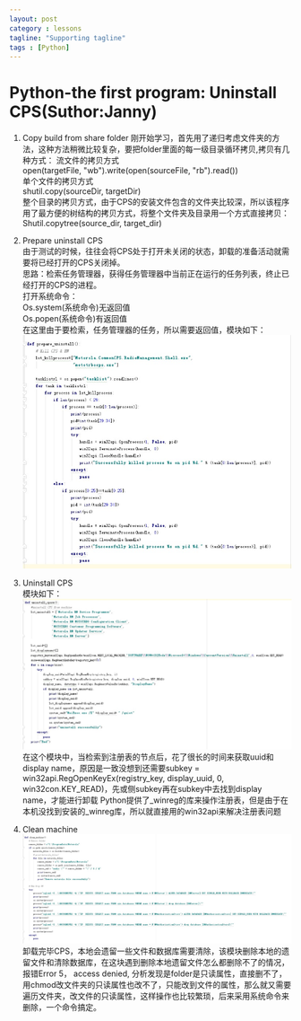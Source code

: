 ```yaml
---
layout: post
category : lessons
tagline: "Supporting tagline"
tags : [Python]
---
```


#   Python-the first program:  Uninstall CPS(Suthor:Janny)
1.	Copy build from share folder
刚开始学习，首先用了递归考虑文件夹的方法，这种方法稍微比较复杂，要把folder里面的每一级目录循环拷贝,拷贝有几种方式：
流文件的拷贝方式	    
open(targetFile, "wb").write(open(sourceFile, "rb").read())     
单个文件的拷贝方式    
shutil.copy(sourceDir,  targetDir)     
整个目录的拷贝方式，由于CPS的安装文件包含的文件夹比较深，所以该程序用了最方便的树结构的拷贝方式，将整个文件夹及目录用一个方式直接拷贝：    
Shutil.copytree(source_dir, target_dir)    

2.	Prepare uninstall CPS    
由于测试的时候，往往会将CPS处于打开未关闭的状态，卸载的准备活动就需要将已经打开的CPS关闭掉。    
思路：检索任务管理器，获得任务管理器中当前正在运行的任务列表，终止已经打开的CPS的进程。    
打开系统命令：    
Os.system(系统命令)无返回值    
Os.popen(系统命令)有返回值    
在这里由于要检索，任务管理器的任务，所以需要返回值，模块如下：        
    <img src="/assets/images/uninstall.jpg" alt=" " class="img-responsive" />            

3.	Uninstall CPS    
模块如下：        
    <img src="/assets/images/uninstall1.jpg" alt=" " class="img-responsive" />     
在这个模块中，当检索到注册表的节点后，花了很长的时间来获取uuid和display name，原因是一致没想到还需要subkey =           win32api.RegOpenKeyEx(registry_key, display_uuid, 0, win32con.KEY_READ)，先或侧subkey再在subkey中去找到display name，才能进行卸载
Python提供了_winreg的库来操作注册表，但是由于在本机没找到安装的_winreg库，所以就直接用的win32api来解决注册表问题             

4.	Clean machine               
    <img src="/assets/images/uninstall2.jpg" alt=" " class="img-responsive" />     
卸载完毕CPS，本地会遗留一些文件和数据库需要清除，该模块删除本地的遗留文件和清除数据库，在这块遇到删除本地遗留文件怎么都删除不了的情况，报错Error 5， access denied, 分析发现是folder是只读属性，直接删不了，用chmod改文件夹的只读属性也改不了，只能改到文件的属性，那么就又需要遍历文件夹，改文件的只读属性，这样操作也比较繁琐，后来采用系统命令来删除，一个命令搞定。                    
